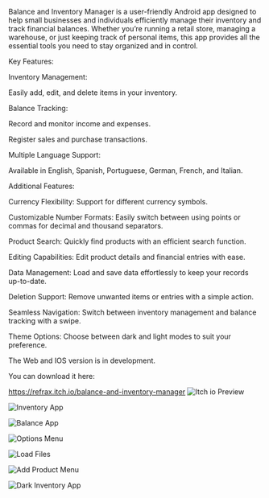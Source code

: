 Balance and Inventory Manager is a user-friendly Android app designed to help small businesses and individuals efficiently manage their inventory and track financial balances. Whether you’re running a retail store, managing a warehouse, or just keeping track of personal items, this app provides all the essential tools you need to stay organized and in control.


Key Features:

Inventory Management:

Easily add, edit, and delete items in your inventory.

Balance Tracking:

Record and monitor income and expenses.

Register sales and purchase transactions.

Multiple Language Support:

Available in English, Spanish, Portuguese, German, French, and Italian.

Additional Features:


Currency Flexibility: Support for different currency symbols.

Customizable Number Formats: Easily switch between using points or commas for decimal and thousand separators.

Product Search: Quickly find products with an efficient search function.

Editing Capabilities: Edit product details and financial entries with ease.

Data Management: Load and save data effortlessly to keep your records up-to-date.

Deletion Support: Remove unwanted items or entries with a simple action.

Seamless Navigation: Switch between inventory management and balance tracking with a swipe.

Theme Options: Choose between dark and light modes to suit your preference.

The Web and IOS version is in development.

You can download it here:

https://refrax.itch.io/balance-and-inventory-manager
![Itch io Preview](https://github.com/user-attachments/assets/fff07f95-0a12-4c91-afc2-7ed9333ff8d2)

![Inventory App](https://github.com/user-attachments/assets/26c610ea-cf3d-449b-bead-068cafdbc277)

![Balance App](https://github.com/user-attachments/assets/00c6ecfd-02d0-4514-aaab-79caabc75f46)

![Options Menu](https://github.com/user-attachments/assets/5a1bbb64-2773-49dd-8ac7-956d54cae1bf)

![Load Files](https://github.com/user-attachments/assets/d100846c-2839-4927-883c-ab4d4439c664)

![Add Product Menu](https://github.com/user-attachments/assets/e521ede5-e033-4345-80de-e67f8142b680)

![Dark Inventory App](https://github.com/user-attachments/assets/f01465d7-2038-44c9-a69e-a3833309a27a)
